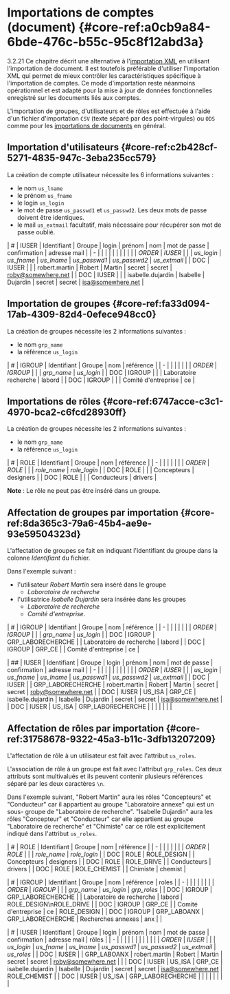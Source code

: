 # Importations de comptes (document) {#core-ref:a0cb9a84-6bde-476c-b55c-95c8f12abd3a}

<span class="flag from release inline">3.2.21</span> Ce chapitre décrit une alternative
à l'[importation XML][importxml] en utilisant l'importation de document. Il est
toutefois préférable d'utiliser l'importation XML qui permet de mieux contrôler
les caractéristiques spécifique à l'importation de comptes. Ce mode
d'importation reste néanmoins opérationnel et est adapté pour la mise à jour de
données fonctionnelles enregistré sur les documents liés aux comptes.


L'importation de groupes, d'utilisateurs et de rôles est effectuée à l'aide d'un
fichier d'importation `CSV` (texte séparé par des point-virgules) ou `ODS` comme
pour les [importations de documents][import_documents] en général.

## Importation d'utilisateurs {#core-ref:c2b428cf-5271-4835-947c-3eba235cc579}

La création de compte utilisateur nécessite les 6 informations suivantes :

*   le nom `us_lname`
*   le prénom `us_fname`
*   le login `us_login`
*   le mot de passe `us_passwd1` et `us_passwd2`. Les deux mots de passe doivent être identiques.
*   le mail `us_extmail` facultatif, mais nécessaire pour récupérer son mot de passe oublié.

| #       | IUSER   | Identifiant | Groupe | login             | prénom     | nom        | mot de passe | confirmation | adresse mail       |
| -       |         |             |        |                   |            |            |              |              |                    |
| *ORDER* | *IUSER* |             |        | *us_login*        | *us_fname* | *us_lname* | *us_passwd1* | *us_passwd2* | *us_extmail*       |
| DOC     | IUSER   |             |        | robert.martin     | Robert     | Martin     | secret       | secret       | roby@somewhere.net |
| DOC     | IUSER   |             |        | isabelle.dujardin | Isabelle   | Dujardin   | secret       | secret       | isa@somewhere.net  |

## Importation de groupes {#core-ref:fa33d094-17ab-4309-82d4-0efece948cc0}

La création de groupes nécessite les 2 informations suivantes :

*   le nom `grp_name`
*   la référence `us_login`

| #       | IGROUP   | Identifiant | Groupe | nom                   | référence  |
| -       |          |             |        |                       |            |
| *ORDER* | *IGROUP* |             |        | *grp_name*            | *us_login* |
| DOC     | IGROUP   |             |        | Laboratoire recherche | labord     |
| DOC     | IGROUP   |             |        | Comité d'entreprise   | ce         |

## Importations de rôles {#core-ref:6747acce-c3c1-4970-bca2-c6fcd28930ff}

La création de groupes nécessite les 2 informations suivantes :

*   le nom `grp_name`
*   la référence `us_login`

| #       | ROLE   | Identifiant | Groupe | nom         | référence    |
| -       |        |             |        |             |              |
| *ORDER* | *ROLE* |             |        | *role_name* | *role_login* |
| DOC     | ROLE   |             |        | Concepteurs | designers    |
| DOC     | ROLE   |             |        | Conducteurs | drivers      |

**Note** : Le rôle ne peut pas être inséré dans un groupe.

## Affectation de groupes par importation {#core-ref:8da365c3-79a6-45b4-ae9e-93e59504323d}

L'affectation de groupes se fait en indiquant l'identifiant du groupe dans la
colonne *Identifiant* du fichier.

Dans l'exemple suivant :

*   l'utilisateur *Robert Martin* sera inséré dans le groupe
    *   *Laboratoire de recherche*
*   l'utilisatrice *Isabelle Dujardin* sera insérée dans les groupes
    *   *Laboratoire de recherche*
    *   *Comité d'entreprise*.

| #       | IGROUP   | Identifiant       | Groupe            | nom                      | référence  |
| -       |          |                   |                   |                          |            |
| *ORDER* | *IGROUP* |                   |                   | *grp_name*               | *us_login* |
| DOC     | IGROUP   | GRP_LABORECHERCHE |                   | Laboratoire de recherche | labord     |
| DOC     | IGROUP   | GRP_CE            |                   | Comité d'entreprise      | ce         |

| ##      | IUSER   | Identifiant | Groupe            | login             | prénom     | nom        | mot de passe | confirmation | adresse mail       |
| -       |         |             |                   |                   |            |            |              |              |                    |
| *ORDER* | *IUSER* |             |                   | *us_login*        | *us_fname* | *us_lname* | *us_passwd1* | *us_passwd2* | *us_extmail*       |
| DOC     | IUSER   |             | GRP_LABORECHERCHE | robert.martin     | Robert     | Martin     | secret       | secret       | roby@somewhere.net |
| DOC     | IUSER   | US_ISA      | GRP_CE            | isabelle.dujardin | Isabelle   | Dujardin   | secret       | secret       | isa@somewhere.net  |
| DOC     | IUSER   | US_ISA      | GRP_LABORECHERCHE |                   |            |            |              |              |                    |

## Affectation de rôles par importation {#core-ref:31758678-9322-45a3-b11c-3dfb13207209}

L'affectation de rôle à un utilisateur est fait avec l'attribut `us_roles`.

L'association de rôle à un groupe est fait avec l'attribut `grp_roles`. Ces deux
attributs sont multivalués et ils peuvent contenir plusieurs références séparé
par les deux caractères `\n`.

Dans l'exemple suivant, "Robert Martin" aura les rôles "Concepteurs" et
"Conducteur" car il appartient au groupe "Laboratoire annexe" qui est un sous-
groupe de "Laboratoire de recherche". "Isabelle Dujardin" aura les rôles
"Concepteur" et "Conducteur" car elle appartient au groupe "Laboratoire de
recherche" et "Chimiste" car ce rôle est explicitement indiqué dans l'attribut
`us_roles`.

| #       | ROLE   | Identifiant  | Groupe | nom         | référence    |
| -       |        |              |        |             |              |
| *ORDER* | *ROLE* |              |        | *role_name* | *role_login* |
| DOC     | ROLE   | ROLE_DESIGN  |        | Concepteurs | designers    |
| DOC     | ROLE   | ROLE_DRIVE   |        | Conducteurs | drivers      |
| DOC     | ROLE   | ROLE_CHEMIST |        | Chimiste    | chemist      |

| #       | IGROUP   | Identifiant       | Groupe            | nom                      | référence  | roles                   |
| -       |          |                   |                   |                          |            |                         |
| *ORDER* | *IGROUP* |                   |                   | *grp_name*               | *us_login* | *grp_roles*             |
| DOC     | IGROUP   | GRP_LABORECHERCHE |                   | Laboratoire de recherche | labord     | ROLE_DESIGN\nROLE_DRIVE |
| DOC     | IGROUP   | GRP_CE            |                   | Comité d'entreprise      | ce         | ROLE_DESIGN             |
| DOC     | IGROUP   | GRP_LABOANX       | GRP_LABORECHERCHE | Recherches annexes       | anx        |                         |

| #       | IUSER   | Identifiant | Groupe            | login             | prénom     | nom        | mot de passe | confirmation | adresse mail       | rôles        |
| -       |         |             |                   |                   |            |            |              |              |                    |              |
| *ORDER* | *IUSER* |             |                   | *us_login*        | *us_fname* | *us_lname* | *us_passwd1* | *us_passwd2* | *us_extmail*       | *us_roles*   |
| DOC     | IUSER   |             | GRP_LABOANX       | robert.martin     | Robert     | Martin     | secret       | secret       | roby@somewhere.net |              |
| DOC     | IUSER   | US_ISA      | GRP_CE            | isabelle.dujardin | Isabelle   | Dujardin   | secret       | secret       | isa@somewhere.net  | ROLE_CHEMIST |
| DOC     | IUSER   | US_ISA      | GRP_LABORECHERCHE |                   |            |            |              |              |                    |              |

<!-- links -->
[import_documents]: #core-ref:2fb3284a-2424-44b2-93ae-41dc3969e093
[importxml]:        #core-ref:d9e6f16a-6627-4f12-9d5f-a136b21e7cc3